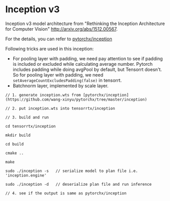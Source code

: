 # Inception v3

Inception v3 model architecture from "Rethinking the Inception Architecture for Computer Vision" <http://arxiv.org/abs/1512.00567>.

For the details, you can refer to [pytorchx/inception](https://github.com/wang-xinyu/pytorchx/tree/master/inception)

Following tricks are used in this inception:

- For pooling layer with padding, we need pay attention to see if padding is included or excluded while calculating average number. Pytorch includes padding while doing avgPool by default, but Tensorrt doesn't. So for pooling layer with padding, we need `setAverageCountExcludesPadding(false)` in tensorrt.
- Batchnorm layer, implemented by scale layer.

```
// 1. generate inception.wts from [pytorchx/inception](https://github.com/wang-xinyu/pytorchx/tree/master/inception)

// 2. put inception.wts into tensorrtx/inception

// 3. build and run

cd tensorrtx/inception

mkdir build

cd build

cmake ..

make

sudo ./inception -s   // serialize model to plan file i.e. 'inception.engine'

sudo ./inception -d   // deserialize plan file and run inference

// 4. see if the output is same as pytorchx/inception
```


